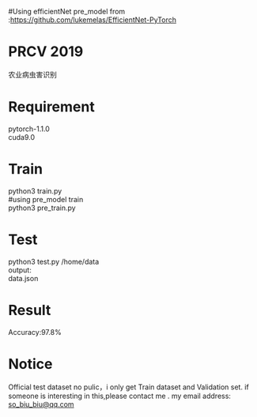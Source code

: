 #Using efficientNet pre_model from :https://github.com/lukemelas/EfficientNet-PyTorch  
  
# PRCV 2019  
农业病虫害识别     

# Requirement  
pytorch-1.1.0  
cuda9.0  

# Train   
python3 train.py  
#using pre_model train  
python3 pre_train.py  

# Test  
python3 test.py /home/data  
output:  
data.json  
  
# Result  
Accuracy:97.8%
  
# Notice
Official test dataset no pulic，i only get Train dataset and Validation set. if someone is interesting in this,please contact me .
my email address: so_biu_biu@qq.com  
